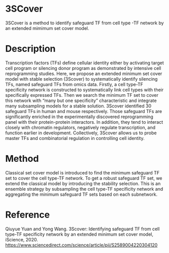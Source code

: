# 3SCover
3SCover is a method to identify safeguard TF from cell type -TF network by an extended mimimum set cover model.

# Description
Transcription factors (TFs) define cellular identity either by activating target cell program or silencing donor program as demonstrated by intensive cell reprogramming studies. Here, we propose an extended minimum set cover model with stable selection (3Scover) to systematically identify silencing TFs, named safeguard TFs from omics data. Firstly, a cell type-TF specificity network is constructed to systematically link cell types with their specifically expressed TFs. Then we search the minimum TF set to cover this network with “many but one specificity” characteristic and integrate many subsampling models for a stable solution. 3Scover identified 30 safeguard TFs in human and mouse respectively. Those safeguard TFs are significantly enriched in the experimentally discovered reprogramming panel with their protein-protein interactors. In addition, they tend to interact closely with chromatin regulators, negatively regulate transcription, and function earlier in development. Collectively, 3Scover allows us to probe master TFs and combinatorial regulation in controlling cell identity.

# Method
Classical set cover model is introduced to find the minimum safeguard TF set to cover the cell type-TF network. To get a robust safeguard TF set, we extend the classical model by introducing the stability selection. This is an ensemble strategy by subsampling the cell type-TF specificity network and aggregating the minimum safeguard TF sets based on each subnetwork.

# Reference
Qiuyue Yuan and Yong Wang. 3Scover: Identifying safeguard TF from cell type-TF specificity network by an extended minimum set cover model, iScience, 2020.
https://www.sciencedirect.com/science/article/pii/S2589004220304120
